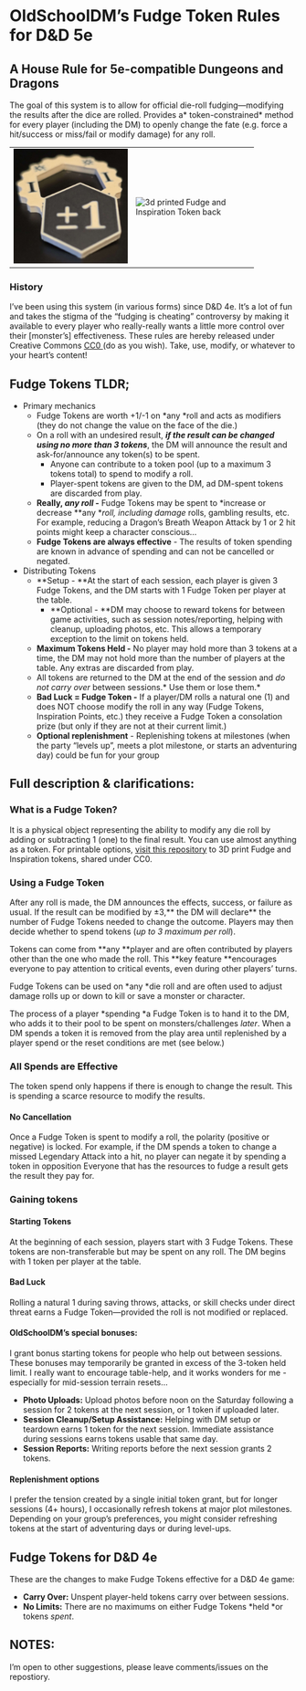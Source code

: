 
# OldSchoolDM’s Fudge Token Rules for D&D 5e
## A House Rule for 5e-compatible Dungeons and Dragons

The goal of this system is to allow for official die-roll fudging—modifying the results after the dice are rolled. Provides a* token-constrained* method for every player (including the DM) to openly change the fate (e.g. force a hit/success or miss/fail or modify damage) for any roll.

<table align="center"><tr>
<td width=200px><img src="image1.png" alt="3d printed Fudge and Inspiration Token front"></td>
<td width=200px><img src="image2.png" alt="3d printed Fudge and Inspiration Token back"></td>
</tf></table>


### History
I’ve been using this system (in various forms) since D&D 4e. It’s a lot of fun and takes the stigma of the “fudging is cheating” controversy by making it available to every player who really-really wants a little more control over their [monster’s] effectiveness. These rules are hereby released under Creative Commons [CC0 ](https://creativecommons.org/public-domain/cc0/)(do as you wish). Take, use, modify, or whatever to your heart’s content!


## Fudge Tokens TLDR;
* Primary mechanics
    * Fudge Tokens are worth +1/-1 on *any *roll and acts as modifiers (they do not change the value on the face of the die.)
    * On a roll with an undesired result, ***if the result can be changed using no more than 3 tokens***, the DM will announce the result and ask-for/announce any token(s) to be spent.
        * Anyone can contribute to a token pool (up to a maximum 3 tokens total) to spend to modify a roll.
        * Player-spent tokens are given to the DM, ad DM-spent tokens are discarded from play. 
    * **Really, *any roll* -** Fudge Tokens may be spent to *increase or decrease **any **roll, including damage* rolls, gambling results, etc. For example, reducing a Dragon’s Breath Weapon Attack by 1 or 2 hit points might keep a character conscious…
    * **Fudge Tokens are always effective** - The results of token spending are known in advance of spending and can not be cancelled or negated.
* Distributing Tokens
    * **Setup - **At the start of each session, each player is given 3 Fudge Tokens, and the DM starts with 1 Fudge Token per player at the table.
        * **Optional - **DM may choose to reward tokens for between game activities, such as session notes/reporting, helping with cleanup, uploading photos, etc. This allows a temporary exception to the limit on tokens held.
    * **Maximum Tokens Held -** No player may hold more than 3 tokens at a time, the DM may not hold more than the number of players at the table. Any extras are discarded from play. 
    * All tokens are returned to the DM at the end of the session and *do not carry over* between sessions.* Use them or lose them.*
    * **Bad Luck = Fudge Token -** If a player/DM rolls a natural one (1) and does NOT choose modify the roll in any way (Fudge Tokens, Inspiration Points, etc.) they receive a Fudge Token a consolation prize (but only if they are not at their current limit.)
    * **Optional replenishment** - Replenishing tokens at milestones (when the party “levels up”, meets a plot milestone, or starts an adventuring day) could be fun for your group


## Full description & clarifications:

### What is a Fudge Token? 
It is a physical object representing the ability to modify any die roll by adding or subtracting 1 (one) to the final result. You can use almost anything as a token. For printable options, [visit this repository](https://github.com/frankfarmer/printable-rpg-tokens) to 3D print Fudge and Inspiration tokens, shared under CC0.


### Using a Fudge Token
After any roll is made, the DM announces the effects, success, or failure as usual. If the result can be modified by ±3,** the DM will declare** the number of Fudge Tokens needed to change the outcome. Players may then decide whether to spend tokens (*up to 3 maximum per roll*).

Tokens can come from **any **player and are often contributed by players other than the one who made the roll. This **key feature **encourages everyone to pay attention to critical events, even during other players’ turns.

Fudge Tokens can be used on *any *die roll and are often used to adjust damage rolls up or down to kill or save a monster or character.

The process of a player *spending *a Fudge Token is to hand it to the DM, who adds it to their pool to be spent on monsters/challenges *later*. When a DM spends a token it is removed from the play area until replenished by a player spend or the reset conditions are met (see below.)


### All Spends are Effective
The token spend only happens if there is enough to change the result. This is spending a scarce resource to modify the results. 

#### **No Cancellation**
Once a Fudge Token is spent to modify a roll, the polarity (positive or negative) is locked. For example, if the DM spends a token to change a missed Legendary Attack into a hit, no player can negate it by spending a token in opposition Everyone that has the resources to fudge a result gets the result they pay for. 

### Gaining tokens

#### Starting Tokens
At the beginning of each session, players start with 3 Fudge Tokens. These tokens are non-transferable but may be spent on any roll. The DM begins with 1 token per player at the table.

#### Bad Luck
Rolling a natural 1 during saving throws, attacks, or skill checks under direct threat earns a Fudge Token—provided the roll is not modified or replaced.


#### OldSchoolDM’s special bonuses:
I grant bonus starting tokens for people who help out between sessions. These bonuses may temporarily be granted in excess of the 3-token held limit. I really want to encourage table-help, and it works wonders for me - especially for mid-session terrain resets…

* **Photo Uploads:** Upload photos before noon on the Saturday following a session for 2 tokens at the next session, or 1 token if uploaded later.
* **Session Cleanup/Setup Assistance:** Helping with DM setup or teardown earns 1 token for the next session. Immediate assistance during sessions earns tokens usable that same day.
* **Session Reports:** Writing reports before the next session grants 2 tokens.


####  Replenishment options
I prefer the tension created by a single initial token grant, but for longer sessions (4+ hours), I occasionally refresh tokens at major plot milestones. Depending on your group’s preferences, you might consider refreshing tokens at the start of adventuring days or during level-ups.


## Fudge Tokens for D&D 4e
These are the changes to make Fudge Tokens effective for a D&D 4e game:

* **Carry Over:** Unspent player-held tokens carry over between sessions.
* **No Limits:** There are no maximums on either Fudge Tokens *held *or tokens *spent*.


## NOTES:
I’m open to other suggestions, please leave comments/issues on the repostiory.
